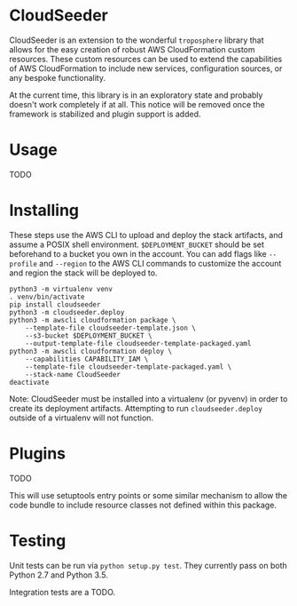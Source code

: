 CloudSeeder
===========

CloudSeeder is an extension to the wonderful `troposphere` library that allows
for the easy creation of robust AWS CloudFormation custom resources.
These custom resources can be used to extend the capabilities of AWS CloudFormation
to include new services, configuration sources, or any bespoke functionality.

At the current time, this library is in an exploratory state and probably doesn't
work completely if at all. This notice will be removed once the framework is
stabilized and plugin support is added.

Usage
=====

TODO

Installing
==========

These steps use the AWS CLI to upload and deploy the stack artifacts,
and assume a POSIX shell environment. `$DEPLOYMENT_BUCKET` should
be set beforehand to a bucket you own in the account. You can add
flags like `--profile` and `--region` to the AWS CLI commands to customize
the account and region the stack will be deployed to.

    python3 -m virtualenv venv
    . venv/bin/activate
    pip install cloudseeder
    python3 -m cloudseeder.deploy
    python3 -m awscli cloudformation package \
        --template-file cloudseeder-template.json \
        --s3-bucket $DEPLOYMENT_BUCKET \
        --output-template-file cloudseeder-template-packaged.yaml
    python3 -m awscli cloudformation deploy \
        --capabilities CAPABILITY_IAM \
        --template-file cloudseeder-template-packaged.yaml \
        --stack-name CloudSeeder
    deactivate

Note: CloudSeeder must be installed into a virtualenv (or pyvenv) in order to
create its deployment artifacts. Attempting to run `cloudseeder.deploy`
outside of a virtualenv will not function.

Plugins
=======

TODO

This will use setuptools entry points or some similar mechanism to allow
the code bundle to include resource classes not defined within this package.

Testing
=======

Unit tests can be run via `python setup.py test`.
They currently pass on both Python 2.7 and Python 3.5.

Integration tests are a TODO.

